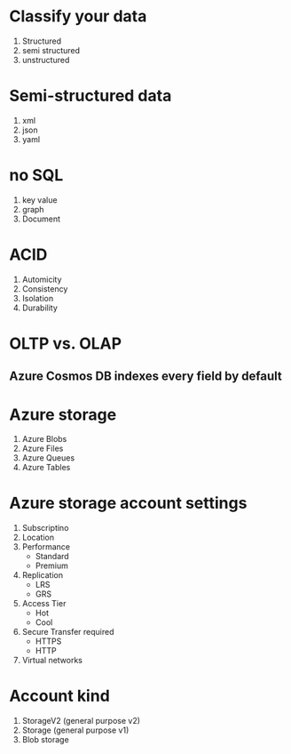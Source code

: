 # Classify your data

1. Structured
2. semi structured
3. unstructured

# Semi-structured data

1. xml
2. json
3. yaml

# no SQL

1. key value
2. graph
3. Document

# ACID

1. Automicity
2. Consistency
3. Isolation
4. Durability

# OLTP vs. OLAP

## Azure Cosmos DB indexes every field by default

# Azure storage

1. Azure Blobs
2. Azure Files
3. Azure Queues
4. Azure Tables

# Azure storage account settings

1. Subscriptino
2. Location
3. Performance
   - Standard
   - Premium
4. Replication
   - LRS
   - GRS
5. Access Tier
   - Hot
   - Cool
6. Secure Transfer required
   - HTTPS
   - HTTP
7. Virtual networks

# Account kind

1. StorageV2 (general purpose v2)
2. Storage (general purpose v1)
3. Blob storage
